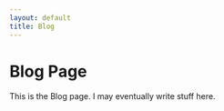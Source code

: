 ```yaml
---
layout: default
title: Blog
---
```

# Blog Page

This is the Blog page. I may eventually write stuff here.

